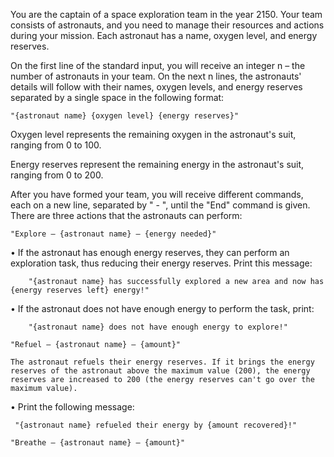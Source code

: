 You are the captain of a space exploration team in the year 2150. Your team consists of astronauts, and you need to manage their resources and actions during your mission. Each astronaut has a name, oxygen level, and energy reserves.

On the first line of the standard input, you will receive an integer n – the number of astronauts in your team. On the next n lines, the astronauts' details will follow with their names, oxygen levels, and energy reserves separated by a single space in the following format:

    "{astronaut name} {oxygen level} {energy reserves}" 

Oxygen level represents the remaining oxygen in the astronaut's suit, ranging from 0 to 100.

Energy reserves represent the remaining energy in the astronaut's suit, ranging from 0 to 200.

After you have formed your team, you will receive different commands, each on a new line, separated by " - ", until the "End" command is given. There are three actions that the astronauts can perform: 

    "Explore – {astronaut name} – {energy needed}"

•	If the astronaut has enough energy reserves, they can perform an exploration task, thus reducing their energy reserves. Print this message:

    	"{astronaut name} has successfully explored a new area and now has {energy reserves left} energy!"

•	If the astronaut does not have enough energy to perform the task, print:

    	"{astronaut name} does not have enough energy to explore!"

    "Refuel – {astronaut name} – {amount}"

	The astronaut refuels their energy reserves. If it brings the energy reserves of the astronaut above the maximum value (200), the energy reserves are increased to 200 (the energy reserves can't go over the maximum value).

• Print the following message:

	 "{astronaut name} refueled their energy by {amount recovered}!"
  
	"Breathe – {astronaut name} – {amount}"
